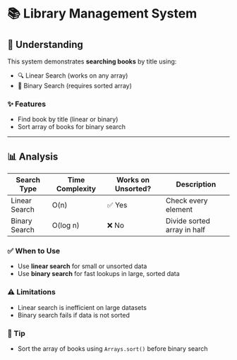 # 📚 Library Management System

## 🧠 Understanding

This system demonstrates **searching books** by title using:
- 🔍 Linear Search (works on any array)
- 🚀 Binary Search (requires sorted array)

### ✨ Features
- Find book by title (linear or binary)
- Sort array of books for binary search

---

## 📊 Analysis

| Search Type     | Time Complexity | Works on Unsorted? | Description                  |
|------------------|------------------|---------------------|------------------------------|
| Linear Search     | O(n)             | ✅ Yes              | Check every element          |
| Binary Search     | O(log n)         | ❌ No               | Divide sorted array in half |

### ✅ When to Use
- Use **linear search** for small or unsorted data
- Use **binary search** for fast lookups in large, sorted data

### ⚠️ Limitations
- Linear search is inefficient on large datasets
- Binary search fails if data is not sorted

### 📌 Tip
- Sort the array of books using `Arrays.sort()` before binary search

